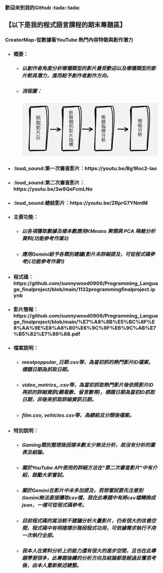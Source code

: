 <h3>歡迎來到我的Github :tada::tada:
<P><h2>【以下是我的程式語言課程的期末專題區】</P>
<p><h3></p>CreatorMap-從數據看YouTube 熱門內容特徵與創作潛力</p>
<ul style='list-style-type'>
     <li><h4>概要：
       <ul style='list-style-type'>
       <li><h5>以創作者角度分析哪種類型的影片最受歡迎以及哪種類型的影片較具潛力，進而給予創作者創作方向。</h5></li>
       <li><h5>流程圖：</h5></li>
       <img src="https://github.com/sunnywood0906/Programming_Language_finalproject/blob/main/%E8%9E%A2%E5%B9%95%E6%93%B7%E5%8F%96%E7%95%AB%E9%9D%A2%202025-06-04%20234634.png" alt="flow chart" width="500">
       </ul>    
     </h4></li>
     <li><h4>:loud_sound:第一次審查影片：https://youtu.be/Bg1Roc2-lao</h4></li>
     <li><h4>:loud_sound:第二次審查影片：https://youtu.be/3w8QeFcmLNo</h4></li>
     <li><h4>:loud_sound:總結影片：https://youtu.be/ZRprG7YNmlM</h4></li>
     <li><h4>主要功能：</h4></li>
          <ul style='list-style-type'>
       <li><h5>以各項獲取數據及樣本數應用KMeans 聚類與 PCA 降維分析資料(功能參考作業3)</h5></li>
       <li><h5>應用Gemini給予各類別建議(影片未詳細提及，可從程式碼參考)(功能參考作業1)</h5></li>
       </ul>    
     <li><h4>程式碼：https://github.com/sunnywood0906/Programming_Language_finalproject/blob/main/1132programmingfinalproject.ipynb</h4></li>
     <li><h4>影片簡報：https://github.com/sunnywood0906/Programming_Language_finalproject/blob/main/%E7%A8%8B%E5%BC%8F%E8%AA%9E%E8%A8%80%E6%9C%9F%E6%9C%AB%E7%B5%82%E7%89%88.pdf</h4></li>
     <li><h4>檔案說明：</h4></li>
          <ul style='list-style-type'>
            <li><h5>mostpoppular_日期.csv等，為當初抓的熱門影片ID檔案，標題日期為抓取日期。</h5></li>
            <li><h5>video_metrics_.csv等，為當初抓取熱門影片後依照影片ID再抓的詳細資訊(觀看數、留言數等)，標題日期為當初ID抓取日期，非後來抓取詳細資訊日期。</h5></li>
            <li><h5>film.csv, vehicles.csv等，為總結且分類後檔案。</h5></li>
          </ul>
     <li><h4>特別說明：</h4></li>
           <ul style='list-style-type'>
            <li><h5>Gaming類別整理後因樣本數太少無法分析，故沒有分析的圖表及結論。</h5></li>
            <li><h5>關於YouTube API使用的詳細方法在"第二次審查影片"中有介紹，鼓勵大家嘗試。</h5></li>
            <li><h5>關於Gemini在影片中未多加提及，若想嘗試要先注意到Gemini無法直接讀取csv檔，我在此專題中有將csv檔轉換成json，一樣可從程式碼參考。</h5></li>
            <li><h5>目前程式碼的寫法較不建議分析大量影片，仍有很大的改善空間，程式碼中有明確標示階段程式功用，可依據需求執行不用一次執行全部。</h5></li>
            <li><h5>我本人在資料分析上的能力還有很大的進步空間，且也在此專題學習很多，此專題後續的分析方向及結論都是經過反覆思考後，由本人重新敘述總整。</h5></li>
           </ul> 
     
</ul>
